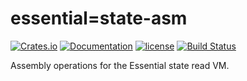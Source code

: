 # essential=state-asm

[![Crates.io][crates-badge]][crates-url]
[![Documentation][docs-badge]][docs-url]
[![license][apache-badge]][apache-url]
[![Build Status][actions-badge]][actions-url]

[crates-badge]: https://img.shields.io/crates/v/essential-state-asm.svg
[crates-url]: https://crates.io/crates/essential-state-asm
[docs-badge]: https://docs.rs/essential-state-asm/badge.svg
[docs-url]: https://docs.rs/essential-state-asm
[apache-badge]: https://img.shields.io/badge/license-APACHE-blue.svg
[apache-url]: LICENSE
[actions-badge]: https://github.com/essential-contributions/essential-base/workflows/ci/badge.svg
[actions-url]:https://github.com/essential-contributions/essential-base/actions

Assembly operations for the Essential state read VM.